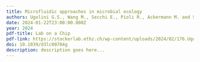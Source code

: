 ```yaml
---
title: Microfluidic approaches in microbial ecology
authors: Ugolini G.S., Wang M., Secchi E., Pioli R., Ackermann M. and Stocker R.
date: 2024-01-22T23:00:00.000Z
year: 2024
pdf-title: Lab on a Chip
pdf-link: https://stockerlab.ethz.ch/wp-content/uploads/2024/02/176.Ugolini-et-al.pdf
doi: 10.1039/d3lc00784g
description: description goes here...
---
```

